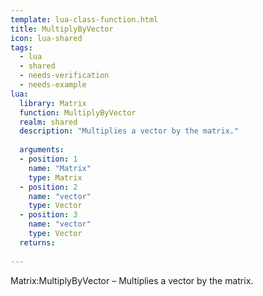 ```yaml
---
template: lua-class-function.html
title: MultiplyByVector
icon: lua-shared
tags:
  - lua
  - shared
  - needs-verification
  - needs-example
lua:
  library: Matrix
  function: MultiplyByVector
  realm: shared
  description: "Multiplies a vector by the matrix."
  
  arguments:
  - position: 1
    name: "Matrix"
    type: Matrix
  - position: 2
    name: "vector"
    type: Vector
  - position: 3
    name: "vector"
    type: Vector
  returns:
    
---
```


<div class="lua__search__keywords">
Matrix:MultiplyByVector &#x2013; Multiplies a vector by the matrix.
</div>

